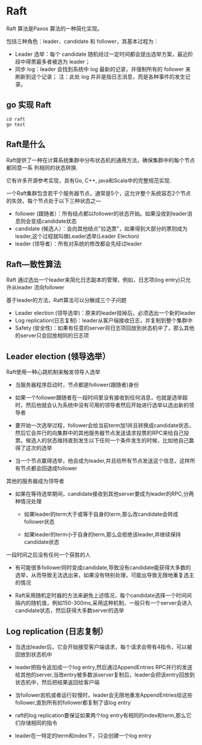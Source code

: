 # Raft
Raft 算法是Paxos 算法的一种简化实现。

包括三种角色：leader、candidate 和 follower，其基本过程为：

- Leader 选举：每个 candidate 随机经过一定时间都会提出选举方案，最近阶段中得票最多者被选为 leader；
- 同步 log：leader 会找到系统中 log 最新的记录，并强制所有的 follower 来刷新到这个记录；
注：此处 log 并非是指日志消息，而是各种事件的发生记录。


## go 实现 Raft
```
cd raft
go test
```
 
## Raft是什么
Raft提供了一种在计算系统集群中分布状态机的通用方法，确保集群中的每个节点都同意一系
列相同的状态转换.

它有许多开源参考实现，具有Go, C++, java和Scala中的完整规范实现.

一个Raft集群包含若干个服务器节点，通常是5个，这允许整个系统容忍2个节点的失效，每个节点处于以下三种状态之—
- follower (跟随者）：所有结点都以follower的状态开始。如果没收到leader消息则会变成candidate状态
- candidate (候选人）：会向其他结点"拉选票"，如果得到大部分的票则成为leader,这个过程就叫做Leader选举(Leader Election) 
- leader (领导者）：所有对系统的修改都会先经过leader
##  Raft—致性算法
Raft 通过选出一个leader来简化日志副本的管理，例如，日志项(log entry)只允许从leader
流向follower 

基于leader的方法，Raft算法可以分解成三个子问题
- Leader election (领导选举)：原来的leader挂掉后，必须选出一个新的leader 
- Log replication(日志复制)：leader从客户端接收日志，并复制到整个集群中
- Safety (安全性)：如果有任意的server将日志项回放到状态机中了，那么其他的server只会回放相同的日志项
##  Leader election (领导选举）
Raft使用一种心跳机制来触发领导人选举
 
- 当服务器程序启动时，节点都是follower(跟随者)身份

- 如果一个follower跟随者在一段时间里没有接收到任何消息，也就是选举超时，然后他就会认为系统中没有可用的领导者然后开始进行选举以选出新的领导者

- 要开始一次选举过程，follower会给当前term加1并且转换成candidate状态，然后它会并行的向集群中的其他服务器节点发送请求投票的RPC来给自己投票。候选人的状态维持直到发生以下任何一个条件发生的时候，比如他自己赢得了这次的选举

- 当一个节点赢得选举，他会成为leader,并且给所有节点发送这个信息，这样所有节点都会回退成follower 

其他的服务器成为领导者

- 如果在等待选举期间，candidate接收到其他server要成为leader的RPC,分两种情况处理

    - 如果leader的term大于或等于自身的term,那么改candidate会转成follower状态

    - 如果leader的term小于自身的term,那么会拒绝该leader,并继续保持candidate状态

一段时间之后没有任何一个获胜的人

- 有可能很多follower同时变成candidate,导致没有candidate能获得大多数的选举，从而导致无法选出来，如果没有特别处理，可能出导致无限地重复选主的情况

-  Raft采用随机定时器的方法来避免上述情况，每个candidate选择一个时间间隔内的随机值，例如150-300ms,采用这种机制，一般只有一个server会进入candidate状态，然后获得大多数server的选举

## Log replication (日志复制）
- 当选出leader后，它会开始接受客户端请求，每个请求会带有4指令，可以被回放到状态机中

-  leader把指令追加成一个log entry,然后通过AppendEntries RPC并行的发送给其他的server,当改entry被多数派server复制后，leader会把该entry回放到状态机中，然后把结果返回给客户端

- 当follower宕机或者运行较慢时，leader会无限地重发AppendEntries给这些follower,直到所有的follower都复制了该log entry 

-  raft的log replication要保证如果两个log entry有相同的index和term,那么它们存储相同的指令

-  leader在一特定的term和index下，只会创建一个log entry